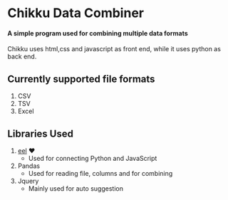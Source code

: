 # Chikku Data Combiner

#### A simple program used for combining multiple data formats

Chikku uses html,css and javascript as front end, while it uses python as back end.


## Currently supported file formats
1. CSV
2. TSV
3. Excel

## Libraries Used
1. [eel](https://github.com/ChrisKnott/Eel) ❤️
   - Used for connecting Python and JavaScript
2. Pandas
   - Used for reading file, columns and for combining
2. Jquery
   - Mainly used for auto suggestion

